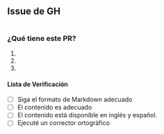 ## Issue de GH

#

### ¿Qué tiene este PR?
1.
1.
1.

#### Lista de Verificación
- [ ] Siga el formato de Markdown adecuado
- [ ] El contenido es adecuado
- [ ] El contenido está disponible en inglés y español.
- [ ] Ejecuté un corrector ortográfico